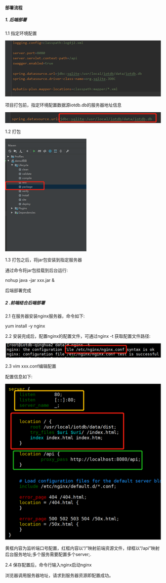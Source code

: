 #### 部署流程

##### 1. 后端部署

1.1 指定环境配置

![1626683289(1)](image/img_1.png)

项目打包前，指定环境配置数据源iotdb.db的服务器地址信息

![1626682537(1)](image/img_2.png)

1.2 打包

![1626682842(1)](image/img_3.png)

1.3 打包之后，将jar包安装到指定服务器

通过命令将jar包挂载到后台运行:

nohup java -jar xxx.jar &

后端部署完成

##### 2 .前端结合后端部署

2.1 在服务器安装nginx服务器，命令如下:

yum install -y nginx

2.2 安装完成后，配置nginx的配置文件，可通过nginx -t 获取配置文件路径:

![1626683925(1)](image/img_4.png)

2.3 vim xxx.conf编辑配置

配置信息如下:

![1626684237(1)](image/img_5.png)

黄框内容为监听端口号配置，红框内容以“/”映射前端资源文件，绿框以“/api”映射后台服务地址;多个服务需要配置多个server;.

2.4 保存配置后，命令行输入nginx启动nginx

浏览器调用服务器地址，请求到服务器资源即配置成功。
